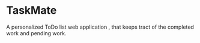 # TaskMate
A personalized ToDo list web application , that keeps tract of the completed work and pending work.
